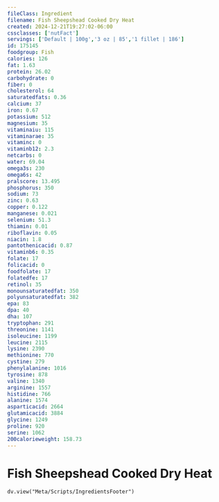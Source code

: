 ```yaml
---
fileClass: Ingredient
filename: Fish Sheepshead Cooked Dry Heat
created: 2024-12-21T19:27:02-06:00
cssclasses: ['nutFact']
servings: ['Default | 100g','3 oz | 85','1 fillet | 186']
id: 175145
foodgroup: Fish
calories: 126
fat: 1.63
protein: 26.02
carbohydrate: 0
fiber: 0
cholesterol: 64
saturatedfats: 0.36
calcium: 37
iron: 0.67
potassium: 512
magnesium: 35
vitaminaiu: 115
vitaminarae: 35
vitaminc: 0
vitaminb12: 2.3
netcarbs: 0
water: 69.04
omega3s: 230
omega6s: 42
pralscore: 13.495
phosphorus: 350
sodium: 73
zinc: 0.63
copper: 0.122
manganese: 0.021
selenium: 51.3
thiamin: 0.01
riboflavin: 0.05
niacin: 1.8
pantothenicacid: 0.87
vitaminb6: 0.35
folate: 17
folicacid: 0
foodfolate: 17
folatedfe: 17
retinol: 35
monounsaturatedfat: 350
polyunsaturatedfat: 382
epa: 83
dpa: 40
dha: 107
tryptophan: 291
threonine: 1141
isoleucine: 1199
leucine: 2115
lysine: 2390
methionine: 770
cystine: 279
phenylalanine: 1016
tyrosine: 878
valine: 1340
arginine: 1557
histidine: 766
alanine: 1574
asparticacid: 2664
glutamicacid: 3884
glycine: 1249
proline: 920
serine: 1062
200calorieweight: 158.73
---
```


# Fish Sheepshead Cooked Dry Heat

```dataviewjs
dv.view("Meta/Scripts/IngredientsFooter")
```